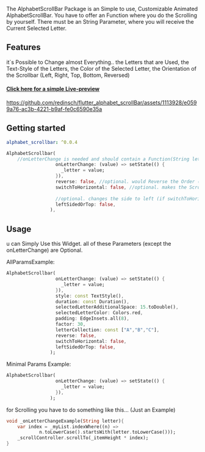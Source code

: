 <!--
This README describes the package. If you publish this package to pub.dev,
this README's contents appear on the landing page for your package.

For information about how to write a good package README, see the guide for
[writing package pages](https://dart.dev/guides/libraries/writing-package-pages).

For general information about developing packages, see the Dart guide for
[creating packages](https://dart.dev/guides/libraries/create-library-packages)
and the Flutter guide for
[developing packages and plugins](https://flutter.dev/developing-packages).
-->

The AlphabetScrollBar Package is an Simple to use, Customizable Animated AlphabetScrollBar.
You have to offer an Function where you do the Scrolling by yourself.
There must be an String Parameter, where you will receive the Current Selected Letter.


## Features

it`s Possible to Change almost Everything.. the Letters that are Used, the Text-Style of the Letters, the Color of the Selected Letter, the Orientation of the Scrollbar (Left, Right, Top, Bottom, Reversed)




#### <a href="https://redinsch.github.io/flutter_alphabet_scrollBar/">Click here for a simple Live-preview</a>

https://github.com/redinsch/flutter_alphabet_scrollBar/assets/1113928/e0599a76-ac3b-4221-b9af-fe0c6590e35a



## Getting started

```yaml
alphabet_scrollbar: ^0.0.4
```

```dart
AlphabetScrollbar(
    //onLetterChange is needed and should contain a Function(String letter), where you handle your Scrolling. 
                  onLetterChange: (value) => setState(() {
                    _letter = value;
                  }),
                  reverse: false, //optional. would Reverse the Order (Z-A).
                  switchToHorizontal: false, //optional. makes the Scrollbar Horizontally not Verticaly.
                  
                  //optional. changes the side to left (if switchToHorizontal also True,Switches to Top)
                  leftSidedOrTop: false, 
                ),
```
## Usage

u can Simply Use this Widget. all of these Parameters (except the onLetterChange) are Optional.

AllParamsExample:
```dart
AlphabetScrollbar(
                  onLetterChange: (value) => setState(() {
                    _letter = value;
                  }),
                  style: const TextStyle(),
                  duration: const Duration(),
                  selectedLetterAdditionalSpace: 15.toDouble(),
                  selectedLetterColor: Colors.red,
                  padding: EdgeInsets.all(8),
                  factor: 30,
                  letterCollection: const ["A","B","C"],
                  reverse: false,
                  switchToHorizontal: false,
                  leftSidedOrTop: false,
                );
```

Minimal Params Example:
```dart
AlphabetScrollbar(
                  onLetterChange: (value) => setState(() {
                    _letter = value;
                  }),
                );
```

for Scrolling you have to do something like this... (Just an Example)
```dart
void _onLetterChangeExample(String letter){
    var index = _myList.indexWhere((n) =>
            n.toLowerCase().startsWith(letter.toLowerCase()));
    _scrollController.scrollTo(_itemHeight * index);
}
```

